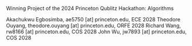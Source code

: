 Winning Project of the 2024 Princeton Qublitz Hackathon: Algorithms

Akachukwu Egbosimba, ae5750 [at] princeton.edu, ECE 2028
Theodore Ouyang, theodore.ouyang [at] princeton.edu, ORFE 2028
Richard Wang, rw8166 [at] princeton.edu, COS 2028
John Wu, jw7893 [at] princeton.edu, COS 2028
